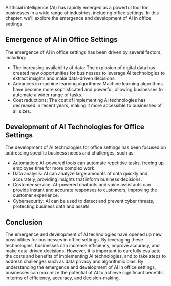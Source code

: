 
Artificial intelligence (AI) has rapidly emerged as a powerful tool for businesses in a wide range of industries, including office settings. In this chapter, we'll explore the emergence and development of AI in office settings.

Emergence of AI in Office Settings
----------------------------------

The emergence of AI in office settings has been driven by several factors, including:

* The increasing availability of data: The explosion of digital data has created new opportunities for businesses to leverage AI technologies to extract insights and make data-driven decisions.
* Advances in machine learning algorithms: Machine learning algorithms have become more sophisticated and powerful, allowing businesses to automate a wider range of tasks.
* Cost reductions: The cost of implementing AI technologies has decreased in recent years, making it more accessible to businesses of all sizes.

Development of AI Technologies for Office Settings
--------------------------------------------------

The development of AI technologies for office settings has been focused on addressing specific business needs and challenges, such as:

* Automation: AI-powered tools can automate repetitive tasks, freeing up employee time for more complex work.
* Data analysis: AI can analyze large amounts of data quickly and accurately, providing insights that inform business decisions.
* Customer service: AI-powered chatbots and voice assistants can provide instant and accurate responses to customers, improving the customer experience.
* Cybersecurity: AI can be used to detect and prevent cyber threats, protecting business data and assets.

Conclusion
----------

The emergence and development of AI technologies have opened up new possibilities for businesses in office settings. By leveraging these technologies, businesses can increase efficiency, improve accuracy, and make data-driven decisions. However, it is important to carefully evaluate the costs and benefits of implementing AI technologies, and to take steps to address challenges such as data privacy and algorithmic bias. By understanding the emergence and development of AI in office settings, businesses can maximize the potential of AI to achieve significant benefits in terms of efficiency, accuracy, and decision-making.
